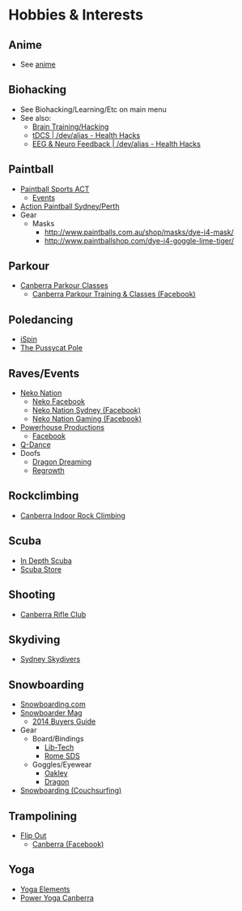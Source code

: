 # Hobbies & Interests

## Anime

* See [anime](anime.md)

## Biohacking

* See Biohacking/Learning/Etc on main menu
* See also:
  * [Brain Training/Hacking](../biohacking-learning/brain-training-hacking.md)
  * [tDCS | /dev/alias - Health Hacks](http://isitbulletproof.info/#!tech/tdcs.md)
  * [EEG & Neuro Feedback | /dev/alias - Health Hacks](http://isitbulletproof.info/#!tech/eeg-neurofeedback.md)

## Paintball

* [Paintball Sports ACT](http://www.paintballs.com.au/)
  * [Events](http://www.paintballs.com.au/events/)
* [Action Paintball Sydney/Perth](http://www.actionpaintball.com/)
* Gear
  * Masks
    * http://www.paintballs.com.au/shop/masks/dye-i4-mask/
    * http://www.paintballshop.com/dye-i4-goggle-lime-tiger/

## Parkour

* [Canberra Parkour Classes](http://parkour.asn.au/canberra-parkour-classes.php)
  * [Canberra Parkour Training &amp; Classes (Facebook)](https://www.facebook.com/groups/65484124558/?fref=ts)

## Poledancing

* [iSpin](http://www.ispin.com.au/)
* [The Pussycat Pole](http://www.thepussycatpole.com.au/)

## Raves/Events

* [Neko Nation](http://www.nekonation.com/)
  * [Neko Facebook](https://www.facebook.com/nekonation)
  * [Neko Nation Sydney (Facebook)](https://www.facebook.com/groups/nekonationsydney/)
  * [Neko Nation Gaming (Facebook)](https://www.facebook.com/groups/nekonationgaming)
* [Powerhouse Productions](http://www.powerhouseproductions.com.au/)
  * [Facebook](https://www.facebook.com/powerhouseproductions)
* [Q-Dance](http://www.q-dance.com.au)
* Doofs
  * [Dragon Dreaming](http://www.dragondreaming.net)
  * [Regrowth](http://www.re-gen.org.au/regrowth_festival)

## Rockclimbing

* [Canberra Indoor Rock Climbing](http://www.canberrarockclimbing.com.au/)

## Scuba

* [In Depth Scuba](http://www.indepthscuba.com.au/)
* [Scuba Store](http://www.scubastore.com.au/)

## Shooting

* [Canberra Rifle Club](http://www.canberrarifleclub.org.au/)

## Skydiving

* [Sydney Skydivers](http://www.sydneyskydivers.com.au/)

## Snowboarding

* [Snowboarding.com](http://www.snowboarding.com/)
* [Snowboarder Mag](http://www.snowboardermag.com/)
  * [2014 Buyers Guide](http://www.snowboardermag.com/gear/2014-buyers-guide/)
* Gear
  * Board/Bindings
    * [Lib-Tech](http://www.lib-tech.com/)
    * [Rome SDS](http://www.romesnowboards.com/)
  * Goggles/Eyewear
    * [Oakley](http://au.oakley.com/)
    * [Dragon](http://www.dragonalliance.com/)
* [Snowboarding (Couchsurfing)](https://www.couchsurfing.org/group.html?gid=466)

## Trampolining

* [Flip Out](http://www.flipout.net.au/)
  * [Canberra (Facebook)](https://www.facebook.com/flipout.canberra)

## Yoga

* [Yoga Elements](http://www.yogaelements.com.au/)
* [Power Yoga Canberra](http://www.poweryogacanberra.com.au/)
